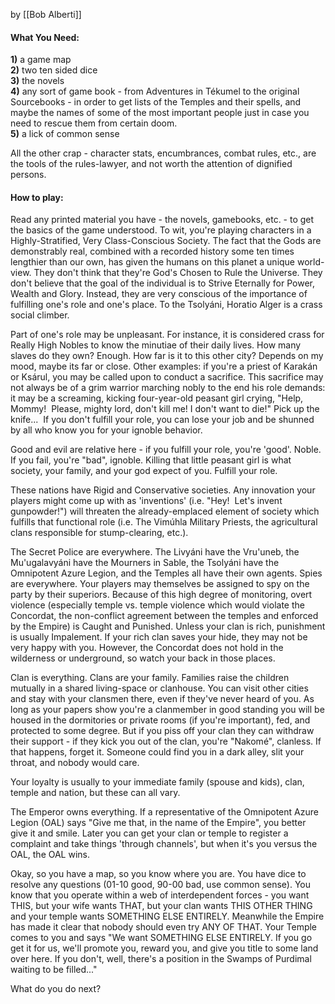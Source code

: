 by [[Bob Alberti]]
#### What You Need:

**1)** a game map  
**2)** two ten sided dice  
**3)** the novels  
**4)** any sort of game book - from Adventures in Tékumel to the original Sourcebooks - in order to get lists of the Temples and their spells, and maybe the names of some of the most important people just in case you need to rescue them from certain doom.  
**5)** a lick of common sense

All the other crap - character stats, encumbrances, combat rules, etc., are the tools of the rules-lawyer, and not worth the attention of dignified persons.

#### How to play:

Read any printed material you have - the novels, gamebooks, etc. - to get the basics of the game understood. To wit, you're playing characters in a Highly-Stratified, Very Class-Conscious Society. The fact that the Gods are demonstrably real, combined with a recorded history some ten times lengthier than our own, has given the humans on this planet a unique world-view. They don't think that they're God's Chosen to Rule the Universe. They don't believe that the goal of the individual is to Strive Eternally for Power, Wealth and Glory. Instead, they are very conscious of the importance of fulfilling one's role and one's place. To the Tsolyáni, Horatio Alger is a crass social climber.

Part of one's role may be unpleasant. For instance, it is considered crass for Really High Nobles to know the minutiae of their daily lives. How many slaves do they own? Enough. How far is it to this other city? Depends on my mood, maybe its far or close. Other examples: if you're a priest of Karakán or Ksárul, you may be called upon to conduct a sacrifice. This sacrifice may not always be of a grim warrior marching nobly to the end his role demands: it may be a screaming, kicking four-year-old peasant girl crying, "Help, Mommy!  Please, mighty lord, don't kill me! I don't want to die!" Pick up the knife...  If you don't fulfill your role, you can lose your job and be shunned by all who know you for your ignoble behavior.

Good and evil are relative here - if you fulfill your role, you're 'good'. Noble. If you fail, you're "bad", ignoble. Killing that little peasant girl is what society, your family, and your god expect of you. Fulfill your role.

These nations have Rigid and Conservative societies. Any innovation your players might come up with as 'inventions' (i.e. "Hey!  Let's invent gunpowder!") will threaten the already-emplaced element of society which fulfills that functional role (i.e. The Vimúhla Military Priests, the agricultural clans responsible for stump-clearing, etc.).

The Secret Police are everywhere. The Livyáni have the Vru'uneb, the Mu'ugalavyáni have the Mourners in Sable, the Tsolyáni have the Omnipotent Azure Legion, and the Temples all have their own agents. Spies are everywhere. Your players may themselves be assigned to spy on the party by their superiors. Because of this high degree of monitoring, overt violence (especially temple vs. temple violence which would violate the Concordat, the non-conflict agreement between the temples and enforced by the Empire) is Caught and Punished. Unless your clan is rich, punishment is usually Impalement. If your rich clan saves your hide, they may not be very happy with you. However, the Concordat does not hold in the wilderness or underground, so watch your back in those places.

Clan is everything. Clans are your family. Families raise the children mutually in a shared living-space or clanhouse. You can visit other cities and stay with your clansmen there, even if they've never heard of you. As long as your papers show you're a clanmember in good standing you will be housed in the dormitories or private rooms (if you're important), fed, and protected to some degree. But if you piss off your clan they can withdraw their support - if they kick you out of the clan, you're "Nakomé", clanless. If that happens, forget it. Someone could find you in a dark alley, slit your throat, and nobody would care.

Your loyalty is usually to your immediate family (spouse and kids), clan, temple and nation, but these can all vary. 

The Emperor owns everything. If a representative of the Omnipotent Azure Legion (OAL) says "Give me that, in the name of the Empire", you better give it and smile. Later you can get your clan or temple to register a complaint and take things 'through channels', but when it's you versus the OAL, the OAL wins.

Okay, so you have a map, so you know where you are. You have dice to resolve any questions (01-10 good, 90-00 bad, use common sense). You know that you operate within a web of interdependent forces - you want THIS, but your wife wants THAT, but your clan wants THIS OTHER THING and your temple wants SOMETHING ELSE ENTIRELY. Meanwhile the Empire has made it clear that nobody should even try ANY OF THAT. Your Temple comes to you and says "We want SOMETHING ELSE ENTIRELY. If you go get it for us, we'll promote you, reward you, and give you title to some land over here. If you don't, well, there's a position in the Swamps of Purdimal waiting to be filled..."  

What do you do next?